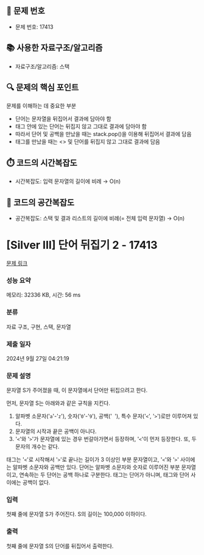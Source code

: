 ## 📌 문제 번호

- 문제 번호: 17413

## 📚 사용한 자료구조/알고리즘

- 자료구조/알고리즘: 스택

## 🔍 문제의 핵심 포인트

문제를 이해하는 데 중요한 부분
- 단어는 문자열을 뒤집어서 결과에 담아야 함
- 태그 안에 있는 단어는 뒤집지 않고 그대로 결과에 담아야 함
- 따라서 단어 및 공백을 만났을 때는 stack.pop()을 이용해 뒤집어서 결과에 담음
- 태그를 만났을 때는 <> 및 단어를 뒤집지 않고 그대로 결과에 담음

## ⏱️ 코드의 시간복잡도

- 시간복잡도: 입력 문자열의 길이에 비례 → O(n)

## 🧠 코드의 공간복잡도

- 공간복잡도: 스택 및 결과 리스트의 길이에 비례(= 전체 입력 문자열) → O(n)


# [Silver III] 단어 뒤집기 2 - 17413 

[문제 링크](https://www.acmicpc.net/problem/17413) 

### 성능 요약

메모리: 32336 KB, 시간: 56 ms

### 분류

자료 구조, 구현, 스택, 문자열

### 제출 일자

2024년 9월 27일 04:21:19

### 문제 설명

<p>문자열 S가 주어졌을 때, 이 문자열에서 단어만 뒤집으려고 한다.</p>

<p>먼저, 문자열 S는 아래와과 같은 규칙을 지킨다.</p>

<ol>
	<li>알파벳 소문자('<code>a</code>'-'<code>z</code>'), 숫자('<code>0</code>'-'<code>9</code>'), 공백('<code> </code>'), 특수 문자('<code><</code>', '<code>></code>')로만 이루어져 있다.</li>
	<li>문자열의 시작과 끝은 공백이 아니다.</li>
	<li>'<code><</code>'와 '<code>></code>'가 문자열에 있는 경우 번갈아가면서 등장하며, '<code><</code>'이 먼저 등장한다. 또, 두 문자의 개수는 같다.</li>
</ol>

<p>태그는 '<code><</code>'로 시작해서 '<code>></code>'로 끝나는 길이가 3 이상인 부분 문자열이고, '<code><</code>'와 '<code>></code>' 사이에는 알파벳 소문자와 공백만 있다. 단어는 알파벳 소문자와 숫자로 이루어진 부분 문자열이고, 연속하는 두 단어는 공백 하나로 구분한다. 태그는 단어가 아니며, 태그와 단어 사이에는 공백이 없다.</p>

### 입력 

 <p>첫째 줄에 문자열 S가 주어진다. S의 길이는 100,000 이하이다.</p>

### 출력 

 <p>첫째 줄에 문자열 S의 단어를 뒤집어서 출력한다.</p>

